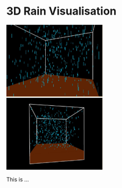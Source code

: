 # 3D Rain Visualisation
<img src="https://github.com/David-Sangojinmi/Projects/blob/master/Processing/Images/rain3d_1.JPG" style="width: 50%"/>
<img src="https://github.com/David-Sangojinmi/Projects/blob/master/Processing/Images/rain3d_2.JPG" style="width: 50%"/>

This is ...
